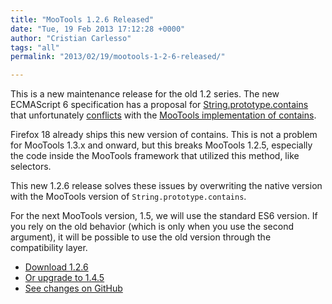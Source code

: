 ```yaml
---
title: "MooTools 1.2.6 Released"
date: "Tue, 19 Feb 2013 17:12:28 +0000"
author: "Cristian Carlesso"
tags: "all"
permalink: "2013/02/19/mootools-1-2-6-released/"

---
```

This is a new maintenance release for the old 1.2 series. The new ECMAScript 6 specification has a proposal for [String.prototype.contains](https://developer.mozilla.org/en-US/docs/JavaScript/Reference/Global_Objects/String/contains) that unfortunately [conflicts](https://github.com/mootools/mootools-core/issues/2402) with the [MooTools implementation of contains](http://mootools.net/docs/core/Types/String#String:contains).

Firefox 18 already ships this new version of contains. This is not a problem for MooTools 1.3.x and onward, but this breaks MooTools 1.2.5, especially the code inside the MooTools framework that utilized this method, like selectors.

This new 1.2.6 release solves these issues by overwriting the native version with the MooTools version of `String.prototype.contains`.

For the next MooTools version, 1.5, we will use the standard ES6 version. If you rely on the old behavior (which is only when you use the second argument), it will be possible to use the old version through the compatibility layer.

- [Download 1.2.6](/download/version/1.2.6)
- [Or upgrade to 1.4.5](/download)
- [See changes on GitHub](https://github.com/mootools/mootools-core/compare/1.2.5...1.2.6)